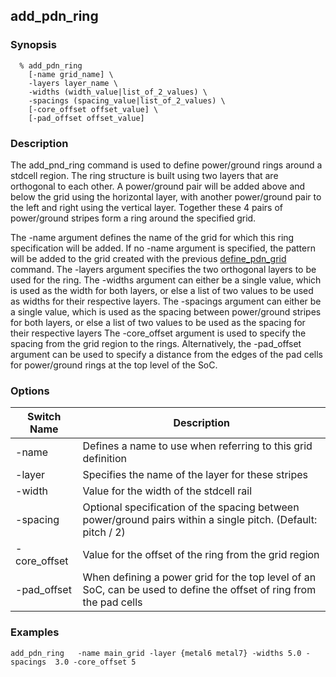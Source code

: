 ## add_pdn_ring

### Synopsis
```
  % add_pdn_ring
    [-name grid_name] \
    -layers layer_name \
    -widths (width_value|list_of_2_values) \
    -spacings (spacing_value|list_of_2_values) \
    [-core_offset offset_value] \
    [-pad_offset offset_value] 
```

### Description

The add_pnd_ring command is used to define power/ground rings around a stdcell region. The ring structure is built using two layers that are orthogonal to each other. A power/ground pair will be added above and below the grid using the horizontal layer, with another power/ground pair to the left and right using the vertical layer. Together these 4 pairs of power/ground stripes form a ring around the specified grid.

The -name argument defines the name of the grid for which this ring specification will be added. If no -name argument is specified, the pattern will be added to the grid created with the previous [define_pdn_grid](define_pdn_grid.md) command.
The -layers argument specifies the two orthogonal layers to be used for the ring.
The -widths argument can either be a single value, which is used as the width for both layers, or else a list of two values to be used as widths for their respective layers.
The -spacings argument can either be a single value, which is used as the spacing between power/ground stripes for both layers, or else a list of two values to be used as the spacing for their respective layers
The -core_offset argument is used to specify the spacing from the grid region to the rings. Alternatively, the -pad_offset argument can be used to specify a distance from the edges of the pad cells for power/ground rings at the top level of the SoC.


### Options

| Switch Name | Description |
| ----- | ----- |
| -name | Defines a name to use when referring to this grid definition |
| -layer | Specifies the name of the layer for these stripes |
| -width | Value for the width of the stdcell rail |
| -spacing | Optional specification of the spacing between power/ground pairs within a single pitch. (Default: pitch / 2) |
| -core_offset | Value for the offset of the ring from the grid region |
| -pad_offset | When defining a power grid for the top level of an SoC, can be used to define the offset of ring from the pad cells |

### Examples
```
add_pdn_ring   -name main_grid -layer {metal6 metal7} -widths 5.0 -spacings  3.0 -core_offset 5
```

